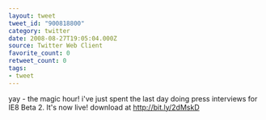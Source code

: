 ```yaml
---
layout: tweet
tweet_id: "900818800"
category: twitter
date: 2008-08-27T19:05:04.000Z
source: Twitter Web Client
favorite_count: 0
retweet_count: 0
tags:
- tweet
---
```


yay - the magic hour! i've just spent the last day doing press interviews for IE8 Beta 2.  It's now live! download at http://bit.ly/2dMskD
